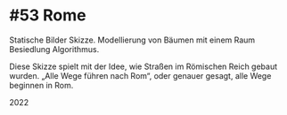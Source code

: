 # #53 Rome

Statische Bilder Skizze.
Modellierung von Bäumen mit einem Raum Besiedlung Algorithmus.

Diese Skizze spielt mit der Idee, wie Straßen im Römischen Reich gebaut wurden. „Alle Wege führen nach Rom“, oder genauer gesagt, alle Wege beginnen in Rom.

2022
